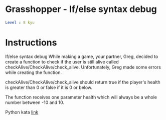 # Grasshopper - If/else syntax debug

```yaml
Level : 8 kyu
```

# Instructions

If/else syntax debug
While making a game, your partner, Greg, decided to create a function to check if the user is still alive called checkAlive/CheckAlive/check_alive. Unfortunately, Greg made some errors while creating the function.

checkAlive/CheckAlive/check_alive should return true if the player's health is greater than 0 or false if it is 0 or below.

The function receives one parameter health which will always be a whole number between -10 and 10.

Python kata [link](https://www.codewars.com/kata/57089707fe2d01529f00024a/train/python)